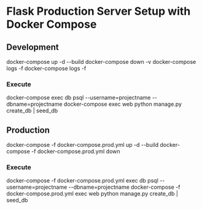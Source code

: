 # Flask Production Server Setup with Docker Compose

## Development

docker-compose up -d --build
docker-compose down -v
docker-compose logs -f
docker-compose logs -f

### Execute
docker-compose exec db psql --username=projectname --dbname=projectname
docker-compose exec web python manage.py create_db | seed_db

## Production
docker-compose -f docker-compose.prod.yml up -d --build
docker-compose -f docker-compose.prod.yml down

### Execute
docker-compose -f docker-compose.prod.yml exec db psql --username=projectname --dbname=projectname
docker-compose -f docker-compose.prod.yml exec web python manage.py create_db | seed_db